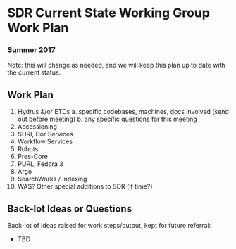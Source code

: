 # SDR Current State Working Group Work Plan
### Summer 2017

Note: this will change as needed, and we will keep this plan up to date with the current status.

## Work Plan

1. Hydrus &/or ETDs
    a. specific codebases, machines, docs involved (send out before meeting)
    b. any specific questions for this meeting
2. Accessioning
9. SURI, Dor Services
4. Workflow Services
4. Robots
5. Pres-Core
6. PURL, Fedora 3
3. Argo
10. SearchWorks / Indexing
8. WAS? Other special additions to SDR (if time?)

## Back-lot Ideas or Questions

Back-lot of ideas raised for work steps/output, kept for future referral:

- TBD
